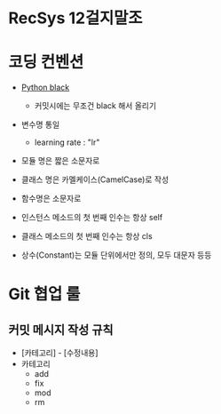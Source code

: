 # RecSys 12걸지말조

# 코딩 컨벤션
- [Python black](https://velog.io/@gyuseok-dev/Python.-Black-the-Code-Formatter)
    - 커밋시에는 무조건 black 해서 올리기
- 변수명 통일
    - learning rate : "lr"
    
- 모듈 명은 짧은 소문자로
- 클래스 명은 카멜케이스(CamelCase)로 작성
- 함수명은 소문자로
- 인스턴스 메소드의 첫 번째 인수는 항상 self    
- 클래스 메소드의 첫 번째 인수는 항상 cls
- 상수(Constant)는 모듈 단위에서만 정의, 모두 대문자 등등

# Git 협업 룰
## 커밋 메시지 작성 규칙 
- [카테고리] - [수정내용]
- 카테고리
    - add
    - fix
    - mod
    - rm